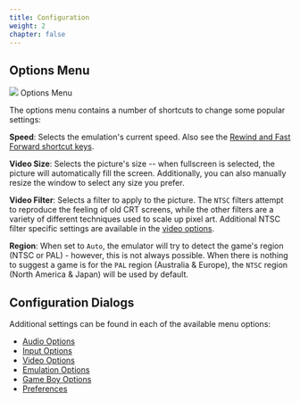 ```yaml
---
title: Configuration
weight: 2
chapter: false
---
```


## Options Menu ##

<div class="imgBox right"><div>
	<img src="/images/OptionsMenu.png" />
	<span>Options Menu</span>
</div></div>

The options menu contains a number of shortcuts to change some popular settings:

**Speed**: Selects the emulation's current speed.  Also see the [Rewind and Fast Forward shortcut keys](/configuration/preferences.html#shortcut-keys).

**Video Size**: Selects the picture's size -- when fullscreen is selected, the picture will automatically fill the screen. Additionally, you can also manually resize the window to select any size you prefer.

**Video Filter**: Selects a filter to apply to the picture. The `NTSC` filters attempt to reproduce the feeling of old CRT screens, while the other filters are a variety of different techniques used to scale up pixel art. Additional NTSC filter specific settings are available in the [video options](/configuration/video.html#picture).

**Region**: When set to `Auto`, the emulator will try to detect the game's region (NTSC or PAL) - however, this is not always possible.  When there is nothing to suggest a game is for the `PAL` region (Australia & Europe), the `NTSC` region (North America & Japan) will be used by default.

## Configuration Dialogs ##

Additional settings can be found in each of the available menu options:

* [Audio Options](/configuration/audio.html)
* [Input Options](/configuration/input.html)
* [Video Options](/configuration/video.html)
* [Emulation Options](/configuration/emulation.html)
* [Game Boy Options](/configuration/gameboy.html)
* [Preferences](/configuration/preferences.html)